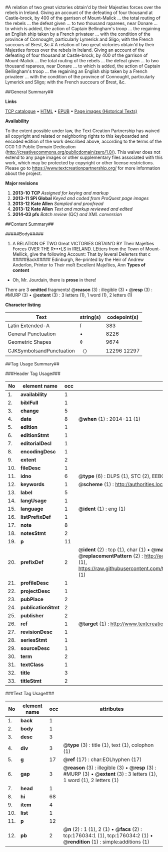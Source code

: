 #A relation of two great victories obtain'd by their Majesties forces over the rebels in Ireland. Giving an account of the defeating of four thousand at Castle-brock, by 400 of the garrison of Mount-Malick ... the total routing of the rebels ... the defeat given ... to two thousand raparees, near Donare ...  to which is added, the action of Captain Bellingham's troop ... the regaining an English ship taken by a French privateer ... with the condition of the province of Connought, particularly Lymerick and Sligo; with the French succours of Brest, &c.#
A relation of two great victories obtain'd by their Majesties forces over the rebels in Ireland. Giving an account of the defeating of four thousand at Castle-brock, by 400 of the garrison of Mount-Malick ... the total routing of the rebels ... the defeat given ... to two thousand raparees, near Donare ...  to which is added, the action of Captain Bellingham's troop ... the regaining an English ship taken by a French privateer ... with the condition of the province of Connought, particularly Lymerick and Sligo; with the French succours of Brest, &c.

##General Summary##

**Links**

[TCP catalogue](http://www.ota.ox.ac.uk/tcp/)  • 
[HTML](http://tei.it.ox.ac.uk/tcp/Texts-HTML/free/B05/B05122.html)  • 
[EPUB](http://tei.it.ox.ac.uk/tcp/Texts-EPUB/free/B05/B05122.epub) • 
[Page images (Historical Texts)](https://historicaltexts.jisc.ac.uk/eebo-52614881e)

**Availability**

To the extent possible under law, the Text Creation Partnership has waived all copyright and related or neighboring rights to this keyboarded and encoded edition of the work described above, according to the terms of the CC0 1.0 Public Domain Dedication (http://creativecommons.org/publicdomain/zero/1.0/). This waiver does not extend to any page images or other supplementary files associated with this work, which may be protected by copyright or other license restrictions. Please go to https://www.textcreationpartnership.org/ for more information about the project.

**Major revisions**

1. __2013-10__ __TCP__ *Assigned for keying and markup*
1. __2013-11__ __SPi Global__ *Keyed and coded from ProQuest page images*
1. __2013-12__ __Kate Allen__ *Sampled and proofread*
1. __2013-12__ __Kate Allen__ *Text and markup reviewed and edited*
1. __2014-03__ __pfs__ *Batch review (QC) and XML conversion*

##Content Summary##

#####Body#####

1. A RELATION OF TWO Great VICTORIES OBTAIN'D BY Their Majeſties Forces OVER THE R•••LS in IRELAND.
LEtters from the Town of Mount-Mellick, give the following Account: That by ſeveral Deſerters that c
#####Back#####
Edinburgh, Re-printed by the Heir of Andrew Anderſon, Printer to Their moſt Excellent Majeſties, Ann
**Types of content**

  * Oh, Mr. Jourdain, there is **prose** in there!

There are 3 **omitted** fragments! 
 @__reason__ (3) : illegible (3)  •  @__resp__ (3) : #MURP (3)  •  @__extent__ (3) : 3 letters (1), 1 word (1), 2 letters (1)

**Character listing**


|Text|string(s)|codepoint(s)|
|---|---|---|
|Latin Extended-A|ſ|383|
|General Punctuation|•|8226|
|Geometric Shapes|◊|9674|
|CJKSymbolsandPunctuation|〈〉|12296 12297|

##Tag Usage Summary##

###Header Tag Usage###

|No|element name|occ|attributes|
|---|---|---|---|
|1.|__availability__|1||
|2.|__biblFull__|1||
|3.|__change__|5||
|4.|__date__|8| @__when__ (1) : 2014-11 (1)|
|5.|__edition__|1||
|6.|__editionStmt__|1||
|7.|__editorialDecl__|1||
|8.|__encodingDesc__|1||
|9.|__extent__|2||
|10.|__fileDesc__|1||
|11.|__idno__|6| @__type__ (6) : DLPS (1), STC (2), EEBO-CITATION (1), OCLC (1), VID (1)|
|12.|__keywords__|1| @__scheme__ (1) : http://authorities.loc.gov/ (1)|
|13.|__label__|5||
|14.|__langUsage__|1||
|15.|__language__|1| @__ident__ (1) : eng (1)|
|16.|__listPrefixDef__|1||
|17.|__note__|8||
|18.|__notesStmt__|2||
|19.|__p__|11||
|20.|__prefixDef__|2| @__ident__ (2) : tcp (1), char (1)  •  @__matchPattern__ (2) : ([0-9\-]+):([0-9IVX]+) (1), (.+) (1)  •  @__replacementPattern__ (2) : http://eebo.chadwyck.com/downloadtiff?vid=$1&page=$2 (1), https://raw.githubusercontent.com/textcreationpartnership/Texts/master/tcpchars.xml#$1 (1)|
|21.|__profileDesc__|1||
|22.|__projectDesc__|1||
|23.|__pubPlace__|2||
|24.|__publicationStmt__|2||
|25.|__publisher__|2||
|26.|__ref__|1| @__target__ (1) : http://www.textcreationpartnership.org/docs/. (1)|
|27.|__revisionDesc__|1||
|28.|__seriesStmt__|1||
|29.|__sourceDesc__|1||
|30.|__term__|2||
|31.|__textClass__|1||
|32.|__title__|3||
|33.|__titleStmt__|2||


###Text Tag Usage###

|No|element name|occ|attributes|
|---|---|---|---|
|1.|__back__|1||
|2.|__body__|1||
|3.|__desc__|3||
|4.|__div__|3| @__type__ (3) : title (1), text (1), colophon (1)|
|5.|__g__|17| @__ref__ (17) : char:EOLhyphen (17)|
|6.|__gap__|3| @__reason__ (3) : illegible (3)  •  @__resp__ (3) : #MURP (3)  •  @__extent__ (3) : 3 letters (1), 1 word (1), 2 letters (1)|
|7.|__head__|1||
|8.|__hi__|68||
|9.|__item__|4||
|10.|__list__|1||
|11.|__p__|12||
|12.|__pb__|2| @__n__ (2) : 1 (1), 2 (1)  •  @__facs__ (2) : tcp:176034:1 (1), tcp:176034:2 (1)  •  @__rendition__ (1) : simple:additions (1)|
